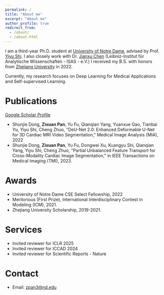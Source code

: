 ```yaml
---
permalink: /
title: "About me"
excerpt: "About me"
author_profile: true
redirect_from: 
  - /about/
  - /about.html
---
```


I am a third-year Ph.D. student at [University of Notre Dame](https://www.nd.edu), advised by Prof. [Yiyu Shi](https://www3.nd.edu/~scl/index.html). I also closely work with Dr. [Jianxu Chen](https://scholar.google.com/citations?user=HdolpOgAAAAJ&hl=en) (Leibniz-Institut für Analytische Wissenschaften - ISAS - e.V.)
I received my B.S. with honors from [Zhejiang University](https://www.zju.edu.cn/english/) in 2022.

Currently, my research focuses on Deep Learning for Medical Applications and Self-supervised Learning.

  
Publications
======
[Google Scholar Profile](https://scholar.google.com/citations?user=3VuW2gcAAAAJ&hl=en)
* Shunjie Dong, **Zixuan Pan**, Yu Fu, Qianqian Yang, Yuanxue Gao, Tianbai Yu,  Yiyu Shi, Cheng Zhuo, "DeU-Net 2.0: Enhanced Deformable U-Net for 3D Cardiac MRI Video Segmentation," Medical Image Analysis (MIA), 2022
* Shunjie Dong, **Zixuan Pan**, Yu Fu, Dongwei Xu, Kuangyu Shi, Qianqian Yang, Yiyu Shi, Cheng Zhuo, "Partial Unbalanced Feature Transport for Cross-Modality Cardiac Image Segmentation," in IEEE Transactions on Medical Imaging (TMI), 2023.


Awards
======
* University of Notre Dame CSE Select Fellowship, 2022
* Meritorious (First Prize), International Interdisciplinary Contest in Modeling (ICM), 2021.
* Zhejiang University Scholarship, 2019-2021.

Services
======
* Invited reviewer for ICLR 2025
* Invited reviewer for ICCAD 2024
* Invited reviewer for Scientific Reports - Nature


Contact
======
* Email: zpan3@nd.edu
